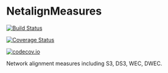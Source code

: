 # NetalignMeasures

[![Build Status](https://travis-ci.org/vvjn/NetalignMeasures.jl.svg?branch=master)](https://travis-ci.org/vvjn/NetalignMeasures.jl)

[![Coverage Status](https://coveralls.io/repos/vvjn/NetalignMeasures.jl/badge.svg?branch=master&service=github)](https://coveralls.io/github/vvjn/NetalignMeasures.jl?branch=master)

[![codecov.io](http://codecov.io/github/vvjn/NetalignMeasures.jl/coverage.svg?branch=master)](http://codecov.io/github/vvjn/NetalignMeasures.jl?branch=master)

Network alignment measures including S3, DS3, WEC, DWEC.
